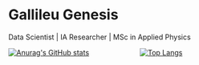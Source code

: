 # Gallileu Genesis
Data Scientist | IA Researcher | MSc in Applied Physics


<div style="display: flex; align-items: stretch; gap: 20px;">
  <a href="https://github.com/gallileugenesis/github-readme-stats" style="flex: 1;">
    <img src="https://github-readme-stats.vercel.app/api?username=gallileugenesis" alt="Anurag's GitHub stats" />
  </a>
  <a href="https://github.com/gallileugenesis" style="flex: 1;">
    <img src="https://github-readme-stats.vercel.app/api/top-langs/?username=gallileugenesis&layout=compact" alt="Top Langs" />
  </a>
</div>

